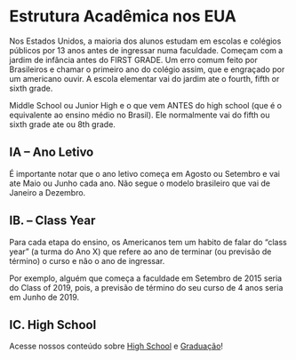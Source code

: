 # Estrutura Acadêmica nos EUA
 
Nos Estados Unidos, a maioria dos alunos estudam em escolas e colégios públicos por 13 anos antes de ingressar numa faculdade.  Começam com a jardim de infância antes do FIRST GRADE.  Um erro comum feito por Brasileiros e chamar o primeiro ano do colégio assim, que e engraçado por um americano ouvir.  A escola elementar vai do jardim ate o fourth, fifth or sixth grade. 
 
 
Middle School ou Junior High e o que vem ANTES do high school (que é o equivalente ao ensino médio no Brasil). Ele normalmente vai do fifth ou sixth grade ate ou 8th grade.
 
## IA – Ano Letivo

É importante notar que o ano letivo começa em Agosto ou Setembro e vai ate Maio ou Junho cada ano. Não segue o modelo brasileiro que vai de Janeiro a Dezembro.
 
## IB. – Class Year

Para cada etapa do ensino, os Americanos tem um habito de falar do “class year” (a turma do Ano X) que refere ao ano de terminar (ou previsão de término) o curso e não o ano de ingressar.
 
Por exemplo, alguém que começa a faculdade em Setembro de 2015 seria do Class of 2019, pois, a previsão de término do seu curso de 4 anos seria em Junho de 2019.
 
## IC. High School
 
Acesse nossos conteúdo sobre [High School]() e [Graduação]()!
